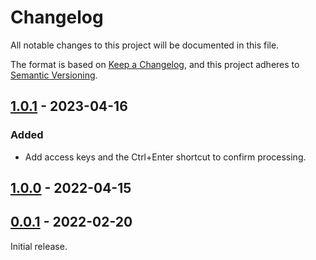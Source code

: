# Changelog

All notable changes to this project will be documented in this file.

The format is based on [Keep a Changelog](https://keepachangelog.com/en/1.0.0/),
and this project adheres to [Semantic Versioning](https://semver.org/spec/v2.0.0.html).


## [1.0.1] - 2023-04-16

### Added

- Add access keys and the Ctrl+Enter shortcut to confirm processing.

## [1.0.0] - 2022-04-15


## [0.0.1] - 2022-02-20

Initial release.

[1.0.1]: https://github.com/abdnh/anki-trdict/compare/1.0.0...1.0.1
[1.0.0]: https://github.com/abdnh/anki-trdict/compare/0.0.1...1.0.0
[0.0.1]: https://github.com/abdnh/anki-trdict/commits/0.0.1

